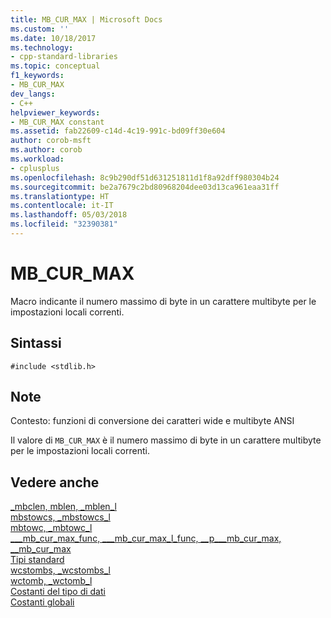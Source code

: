```yaml
---
title: MB_CUR_MAX | Microsoft Docs
ms.custom: ''
ms.date: 10/18/2017
ms.technology:
- cpp-standard-libraries
ms.topic: conceptual
f1_keywords:
- MB_CUR_MAX
dev_langs:
- C++
helpviewer_keywords:
- MB_CUR_MAX constant
ms.assetid: fab22609-c14d-4c19-991c-bd09ff30e604
author: corob-msft
ms.author: corob
ms.workload:
- cplusplus
ms.openlocfilehash: 8c9b290df51d631251811d1f8a92dff980304b24
ms.sourcegitcommit: be2a7679c2bd80968204dee03d13ca961eaa31ff
ms.translationtype: HT
ms.contentlocale: it-IT
ms.lasthandoff: 05/03/2018
ms.locfileid: "32390381"
---
```

# <a name="mbcurmax"></a>MB_CUR_MAX

Macro indicante il numero massimo di byte in un carattere multibyte per le impostazioni locali correnti.

## <a name="syntax"></a>Sintassi

`#include <stdlib.h>`

## <a name="remarks"></a>Note

Contesto: funzioni di conversione dei caratteri wide e multibyte ANSI

Il valore di `MB_CUR_MAX` è il numero massimo di byte in un carattere multibyte per le impostazioni locali correnti.

## <a name="see-also"></a>Vedere anche

[_mbclen, mblen, _mblen_l](../c-runtime-library/reference/mbclen-mblen-mblen-l.md)   
[mbstowcs, _mbstowcs_l](../c-runtime-library/reference/mbstowcs-mbstowcs-l.md)   
[mbtowc, _mbtowc_l](../c-runtime-library/reference/mbtowc-mbtowc-l.md)   
[&#95;&#95;&#95;mb_cur_max_func, &#95;&#95;&#95;mb_cur_max_l_func, &#95;&#95;p&#95;&#95;&#95;mb_cur_max, &#95;&#95;mb_cur_max](../c-runtime-library/mb-cur-max-func-mb-cur-max-l-func-p-mb-cur-max-mb-cur-max.md)   
[Tipi standard](../c-runtime-library/standard-types.md)   
[wcstombs, _wcstombs_l](../c-runtime-library/reference/wcstombs-wcstombs-l.md)   
[wctomb, _wctomb_l](../c-runtime-library/reference/wctomb-wctomb-l.md)   
[Costanti del tipo di dati](../c-runtime-library/data-type-constants.md)   
[Costanti globali](../c-runtime-library/global-constants.md)